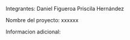 Integrantes:
  Daniel Figueroa
  Priscila Hernández

Nombre del proyecto:
  xxxxxx
  
Informacion adicional:
